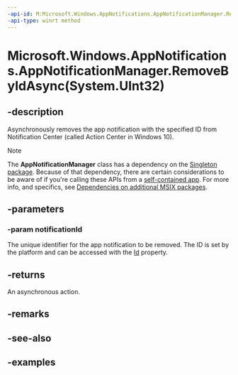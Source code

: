 ```yaml
---
-api-id: M:Microsoft.Windows.AppNotifications.AppNotificationManager.RemoveByIdAsync(System.UInt32)
-api-type: winrt method
---
```


# Microsoft.Windows.AppNotifications.AppNotificationManager.RemoveByIdAsync(System.UInt32)

<!--
public Windows.Foundation.IAsyncAction RemoveByIdAsync (uint notificationId);
-->

## -description

Asynchronously removes the app notification with the specified ID from Notification Center (called Action Center in Windows 10).

> [!NOTE]
> The **AppNotificationManager** class has a dependency on the [Singleton package](/windows/apps/windows-app-sdk/deployment-architecture#singleton-package). Because of that dependency, there are certain considerations to be aware of if you're calling these APIs from a [self-contained app](/windows/apps/package-and-deploy/deploy-overview). For more info, and specifics, see [Dependencies on additional MSIX packages](/windows/apps/package-and-deploy/self-contained-deploy/deploy-self-contained-apps#dependencies-on-additional-msix-packages).

## -parameters

### -param notificationId

The unique identifier for the app notification to be removed. The ID is set by the platform and can be accessed with the [Id](xref:Microsoft.Windows.AppNotifications.AppNotification.Id) property.

## -returns

An asynchronous action.

## -remarks

## -see-also

## -examples
